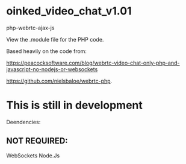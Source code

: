 # oinked_video_chat_v1.01
php-webrtc-ajax-js


View the .module file for the PHP code.

Based heavily on the code from:

https://peacocksoftware.com/blog/webrtc-video-chat-only-php-and-javascript-no-nodejs-or-websockets

https://github.com/nielsbaloe/webrtc-php.

# This is still in development

Deendencies:

NOT REQUIRED:
-----------
WebSockets
Node.Js
